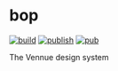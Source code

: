 # bop

[![build](https://github.com/vennueapp/bop/actions/workflows/build.yml/badge.svg)](https://github.com/vennueapp/bop/actions/workflows/build.yml) [![publish](https://github.com/vennueapp/bop/actions/workflows/publish.yml/badge.svg)](https://github.com/vennueapp/bop/actions/workflows/publish.yml) [![pub](https://img.shields.io/pub/v/bop.svg)](https://pub.dev/packages/bop)

The Vennue design system